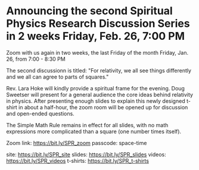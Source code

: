 # Announcing the second Spiritual Physics Research Discussion Series in 2 weeks Friday, Feb. 26, 7:00 PM

Zoom with us again in two weeks, the last Friday of the month Friday, Jan. 26,
from 7:00 - 8:30 PM 

The second discussionn is titled: "For relativity, we all see things differently and
we all can agree to parts of squares."

Rev. Lara Hoke will kindly provide a spiritual frame for the evening. Doug
Sweetser will present for a general audience the core ideas behind 
relativity in physics. After presenting enough slides to explain this newly
designed t-shirt in about a half-hour, the zoom room will be opened up for
discussion and open-ended questions.

The Simple Math Rule remains in effect for all slides, with no math
expressions more complicated than a square (one number times itself).

Zoom link: https://bit.ly/SPR_zoom
passcode: space-time

site: https://bit.ly/SPR_site
slides: https://bit.ly/SPR_slides
videos: https://bit.ly/SPR_videos
t-shirts: https://bit.ly/SPR_t-shirts

